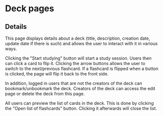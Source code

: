 # Deck pages

## Details
This page displays details about a deck (title, description, creation date, update date if there is such) and allows the user to interact with it in various ways.

Clicking the "Start studying" button will start a study session. Users then can click a card to flip it. Clicking the arrow buttons allows the user to switch to the next/previous flashcard. If a flashcard is flipped when a button is clicked, the page will flip it back to the front side.

In addition, logged in users that are not the creators of the deck can bookmark/unbookmark the deck. Creators of the deck can access the edit page or delete the deck from this page.

All users can preview the list of cards in the deck. This is done by clicking the "Open list of flashcards" button. Clicking it afterwards will close the list.